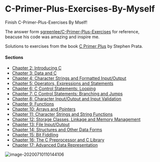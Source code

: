 # C-Primer-Plus-Exercises-By-Myself

Finish C-Primer-Plus-Exercises By Mself!

The answer form [sgreenlee/C-Primer-Plus-Exercises](https://github.com/sgreenlee/C-Primer-Plus-Exercises) for reference, beacuse his code was amazing and inspire me.

Solutions to exercises from the book [C Primer Plus](http://www.amazon.com/Primer-Plus-6th-Developers-Library/dp/0321928423/ref=sr_1_1?ie=UTF8&qid=1444160774&sr=8-1&keywords=c+primer+plus) by Stephen Prata.

#### Sections

- [Chapter 2: Introducing C](https://github.com/Annihilater/C-Primer-Plus-Exercises-By-Myself/tree/master/chapter_2)
- [Chapter 3: Data and C](https://github.com/Annihilater/C-Primer-Plus-Exercises-By-Myself/tree/master/chapter_3)
- [Chapter 4: Character Strings and Formatted Input/Output](https://github.com/Annihilater/C-Primer-Plus-Exercises-By-Myself/tree/master/chapter_4)
- [Chapter 5: Operators, Expressions and Statements](https://github.com/Annihilater/C-Primer-Plus-Exercises-By-Myself/tree/master/chapter_5)
- [Chapter 6: C Control Statements: Looping](https://github.com/Annihilater/C-Primer-Plus-Exercises-By-Myself/tree/master/chapter_6)
- [Chapter 7: C Control Statements: Branching and Jumps](https://github.com/Annihilater/C-Primer-Plus-Exercises-By-Myself/tree/master/chapter_7)
- [Chapter 8: Character Input/Output and Input Validation](https://github.com/Annihilater/C-Primer-Plus-Exercises-By-Myself/tree/master/chapter_8)
- [Chapter 9: Functions](https://github.com/Annihilater/C-Primer-Plus-Exercises-By-Myself/tree/master/chapter_9)
- [Chapter 10: Arrays and Pointers](https://github.com/Annihilater/C-Primer-Plus-Exercises-By-Myself/tree/master/chapter_10)
- [Chapter 11: Character Strings and String Functions](https://github.com/Annihilater/C-Primer-Plus-Exercises-By-Myself/tree/master/chapter_11)
- [Chapter 12: Storage Classes, Linkage and Memory Management](https://github.com/Annihilater/C-Primer-Plus-Exercises-By-Myself/tree/master/chapter_12)
- [Chapter 13: File Input/Output](https://github.com/Annihilater/C-Primer-Plus-Exercises-By-Myself/tree/master/chapter_13)
- [Chapter 14: Structures and Other Data Forms](https://github.com/Annihilater/C-Primer-Plus-Exercises-By-Myself/tree/master/chapter_14)
- [Chapter 15: Bit Fiddling](https://github.com/Annihilater/C-Primer-Plus-Exercises-By-Myself/tree/master/chapter_15)
- [Chapter 16: The C Preprocessor and C Library](https://github.com/Annihilater/C-Primer-Plus-Exercises-By-Myself/tree/master/chapter_16)
- [Chapter 17: Advanced Data Representation](https://github.com/Annihilater/C-Primer-Plus-Exercises-By-Myself/tree/master/chapter_17)

![image-20200710110144106](https://klause-blog-pictures.oss-cn-shanghai.aliyuncs.com/uPic/image-20200710110144106.png)

